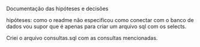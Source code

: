Documentação das hipóteses e decisões

hipóteses: como o readme não especificou como conectar com o banco de dados vou supor que é apenas para criar um arquivo sql com os selects.

Criei o arquivo consultas.sql com as consultas mencionadas.
